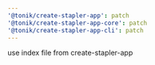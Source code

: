 ```yaml
---
'@tonik/create-stapler-app': patch
'@tonik/create-stapler-app-core': patch
'@tonik/create-stapler-app-cli': patch
---
```


use index file from create-stapler-app
